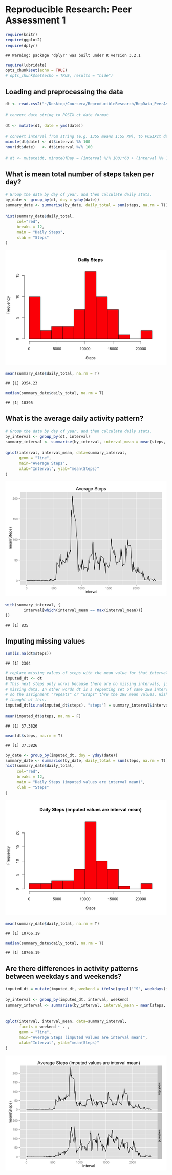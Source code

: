 # Reproducible Research: Peer Assessment 1


```r
require(knitr)
require(ggplot2)
require(dplyr)
```

```
## Warning: package 'dplyr' was built under R version 3.2.1
```

```r
require(lubridate)
opts_chunk$set(echo = TRUE)
# opts_chunk$set(echo = TRUE, results = "hide")
```

## Loading and preprocessing the data


```r
dt <- read.csv2("~/Desktop/Coursera/ReproducibleResearch/RepData_PeerAssessment1/activity.csv", sep = ",", stringsAsFactors = FALSE, header = TRUE)  

# convert date string to POSIX ct date format

dt <- mutate(dt, date = ymd(date))

# convert interval from string (e.g. 1355 means 1:55 PM), to POSIXct date-time
minute(dt$date) <- dt$interval %% 100
hour(dt$date)   <- dt$interval %/% 100

# dt <- mutate(dt, minuteOfDay = (interval %/% 100)*60 + (interval %% 100))
```

## What is mean total number of steps taken per day?


```r
# Group the data by day of year, and then calculate daily stats.
by_date <- group_by(dt, doy = yday(date))
summary_date <- summarise(by_date, daily_total = sum(steps, na.rm = T))

hist(summary_date$daily_total,
     col="red", 
     breaks = 12,
     main = "Daily Steps", 
     xlab = "Steps"
)
```

![](PA1_template_files/figure-html/calculateMeanSteps_by_day-1.png) 

```r
mean(summary_date$daily_total, na.rm = T)
```

```
## [1] 9354.23
```

```r
median(summary_date$daily_total, na.rm = T)
```

```
## [1] 10395
```

## What is the average daily activity pattern?


```r
# Group the data by day of year, and then calculate daily stats.
by_interval <- group_by(dt, interval)
summary_interval <- summarise(by_interval, interval_mean = mean(steps, na.rm = TRUE))

qplot(interval, interval_mean, data=summary_interval, 
      geom = "line",
      main="Average Steps",
      xlab="Interval", ylab="mean(Steps)"
)
```

![](PA1_template_files/figure-html/calculateMeanSteps_by_interval-1.png) 

```r
with(summary_interval, {
        interval[which(interval_mean == max(interval_mean))]
})
```

```
## [1] 835
```


## Imputing missing values


```r
sum(is.na(dt$steps))
```

```
## [1] 2304
```

```r
# replace missing values of steps with the mean value for that interval
imputed_dt <- dt
# This next steps only works because there are no missing intervals, just 
# missing data. In other words dt is a repeating set of same 288 intervals
# so the assignment "repeats" or "wraps" thru the 288 mean values. Wish I
# thought of this.
imputed_dt[is.na(imputed_dt$steps), "steps"] = summary_interval$interval_mean

mean(imputed_dt$steps, na.rm = F)
```

```
## [1] 37.3826
```

```r
mean(dt$steps, na.rm = T)
```

```
## [1] 37.3826
```

```r
by_date <- group_by(imputed_dt, doy = yday(date))
summary_date <- summarise(by_date, daily_total = sum(steps, na.rm = T))
hist(summary_date$daily_total,
     col="red", 
     breaks = 12,
     main = "Daily Steps (imputed values are interval mean)", 
     xlab = "Steps"
)
```

![](PA1_template_files/figure-html/imputMissingSteps-1.png) 

```r
mean(summary_date$daily_total, na.rm = T)
```

```
## [1] 10766.19
```

```r
median(summary_date$daily_total, na.rm = T)
```

```
## [1] 10766.19
```

## Are there differences in activity patterns between weekdays and weekends?


```r
imputed_dt = mutate(imputed_dt, weekend = ifelse(grepl('^S', weekdays(imputed_dt$date)), "weekend", "weekday"))

by_interval <- group_by(imputed_dt, interval, weekend)
summary_interval <- summarise(by_interval, interval_mean = mean(steps, na.rm = TRUE))


qplot(interval, interval_mean, data=summary_interval,
      facets = weekend ~ . ,
      geom = "line",
      main="Average Steps (imputed values are interval mean)",
      xlab="Interval", ylab="mean(Steps)"
)
```

![](PA1_template_files/figure-html/compareWeekendsToWeekdays-1.png) 
